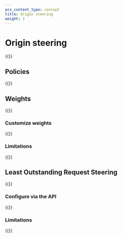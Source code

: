 ```yaml
---
pcx_content_type: concept
title: Origin steering
weight: 2
---
```


# Origin steering

{{<render file="_origin-steering-definition.md">}}

## Policies

{{<render file="_origin-steering-policies.md">}}

## Weights

{{<render file="_origin-steering-weights-definition.md">}}

### Customize weights

{{<render file="_origin-steering-weights-process.md">}}

### Limitations

{{<render file="_origin-steering-weights-limitations.md">}}

## Least Outstanding Request Steering

{{<render file="_least-outstanding-request-steering-definition.md">}}

### Configure via the API

{{<render file="_least-outstanding-request-steering-configuration.md">}}

### Limitations

{{<render file="_least-outstanding-request-steering-limitations.md">}}